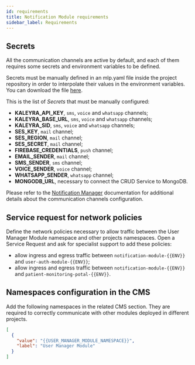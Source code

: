 ```yaml
---
id: requirements
title: Notification Module requirements
sidebar_label: Requirements
---
```




## Secrets

All the communication channels are active by default, and each of them requires some secrets and environment variables to be defined.

Secrets must be manually defined in an mlp.yaml file inside the project repository in order to interpolate their values in the environment variables. You can download the file <a download target="_blank" href="/docs_files_to_download/notification-module/mlp.yaml">here</a>.

This is the list of *Secrets* that must be manually configured:

 - **KALEYRA_API_KEY**, `sms`, `voice` and `whatsapp` channels;
 - **KALEYRA_BASE_URL**, `sms`, `voice` and `whatsapp` channels;
 - **KALEYRA_SID**, `sms`, `voice` and `whatsapp` channels;
 - **SES_KEY**, `mail` channel;
 - **SES_REGION**, `mail` channel;
 - **SES_SECRET**, `mail` channel;
 - **FIREBASE_CREDENTIALS**, `push` channel;
 - **EMAIL_SENDER**, `mail` channel;
 - **SMS_SENDER**, `sms` channel;
 - **VOICE_SENDER**, `voice` channel;
 - **WHATSAPP_SENDER**, `whatsapp` channel;
 - **MONGODB_URL**, necessary to connect the CRUD Service to MongoDB.

Please refer to the [Notification Manager][mia-notification-manager-env-var] documentation for additional details about the communication channels configuration.

## Service request for network policies

Define the network policies necessary to allow traffic between the User Manager Module namespace and other projects namespaces. Open a Service Request and ask for specialist support to add these policies:

- allow ingress and egress traffic between `notification-module-{{ENV}}` and `user-auth-module-{{ENV}}`;
- allow ingress and egress traffic between `notification-module-{{ENV}}` and `patient-monitoring-potal-{{ENV}}`.

## Namespaces configuration in the CMS

Add the following namespaces in the related CMS section. They are required to correctly communicate with other modules deployed in different projects.

```json
[
  {
    "value": "{{USER_MANAGER_MODULE_NAMESPACE}}",
    "label": "User Manager Module"
  }
]
```

[mia-crud-service]: /runtime-components/plugins/crud-service/10_overview_and_usage.md
[mia-notification-manager]: /runtime-components/plugins/notification-manager-service/20_configuration.md#channels-configuration
[mia-notification-manager-env-var]: /runtime-components/plugins/notification-manager-service/20_configuration.md#environment-variables
[mia-sms-service]: /runtime-components/plugins/sms-service/10_overview.md
[mia-mail-service]: /runtime-components/plugins/ses-mail-notification-service/configuration.md
[mia-files-service]: /runtime-components/plugins/files-service/configuration.mdx
[mia-timer-service]: /runtime-components/plugins/timer-service/20_configuration.md
[mia-mlp]: https://github.com/mia-platform/mlp
[mlp-secrets-example]: https://github.com/mia-platform/mlp/blob/main/examples/example-cm-secret-config.yaml
